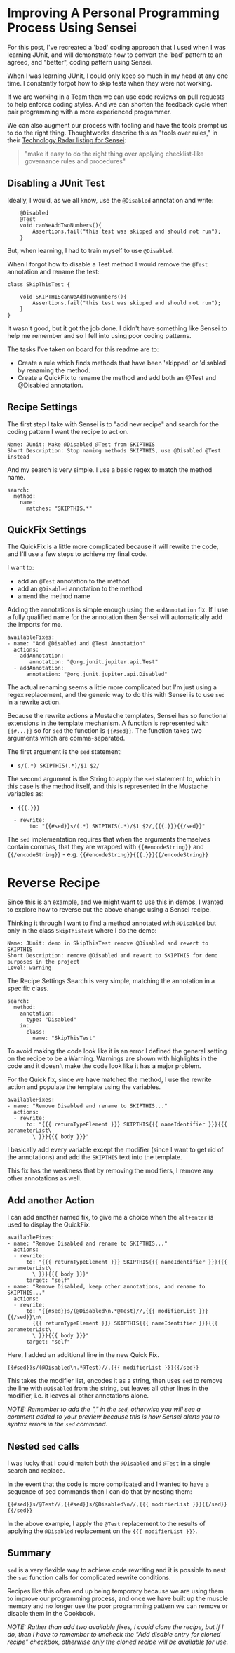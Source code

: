 # Improving A Personal Programming Process Using Sensei

For this post, I've recreated a 'bad' coding approach that I used when I was learning JUnit, and will demonstrate how to convert the ‘bad’ pattern to an agreed, and "better", coding pattern using Sensei.

When I was learning JUnit, I could only keep so much in my head at any one time. I constantly forgot how to skip tests when they were not working.

If we are working in a Team then we can use code reviews on pull requests to help enforce coding styles. And we can shorten the feedback cycle when pair programming with a more experienced programmer.

We can also augment our process with tooling and have the tools prompt us to do the right thing. Thoughtworks describe this as "tools over rules," in their [Technology Radar listing for Sensei](https://www.thoughtworks.com/radar/tools/sensei):

>"make it easy to do the right thing over applying checklist-like governance rules and procedures"

## Disabling a JUnit Test

Ideally, I would, as we all know, use the `@Disabled` annotation and write:

~~~~~~~~
    @Disabled
    @Test
    void canWeAddTwoNumbers(){
        Assertions.fail("this test was skipped and should not run");
    }
~~~~~~~~

But, when learning, I had to train myself to use `@Disabled`.

When I forgot how to disable a Test method I would remove the `@Test` annotation and rename the test: 

~~~~~~~~
class SkipThisTest {

    void SKIPTHIScanWeAddTwoNumbers(){
        Assertions.fail("this test was skipped and should not run");
    }   
}
~~~~~~~~

It wasn't good, but it got the job done. I didn't have something like Sensei to help me remember and so I fell into using poor coding patterns.

The tasks I've taken on board for this readme are to:

- Create a rule which finds methods that have been 'skipped' or 'disabled' by renaming the method.
- Create a QuickFix to rename the method and add both an @Test and @Disabled annotation.


## Recipe Settings

The first step I take with Sensei is to "add new recipe" and search for the coding pattern I want the recipe to act on.

```
Name: JUnit: Make @Disabled @Test from SKIPTHIS
Short Description: Stop naming methods SKIPTHIS, use @Disabled @Test instead
```

And my search is very simple. I use a basic regex to match  the method name.

~~~~~~~~
search:
  method:
    name:
      matches: "SKIPTHIS.*"
~~~~~~~~


## QuickFix Settings

The QuickFix is a little more complicated because it will rewrite the code, and I'll use a few steps to achieve my final code.

I want to:

- add an `@Test` annotation to the method
- add an `@Disabled` annotation to the method
- amend the method name

Adding the annotations is simple enough using the `addAnnotation` fix. If I use a fully qualified name for the annotation then Sensei will automatically add the imports for me.

~~~~~~~~
availableFixes:
- name: "Add @Disabled and @Test Annotation"
  actions:
  - addAnnotation:
       annotation: "@org.junit.jupiter.api.Test"
  - addAnnotation:
      annotation: "@org.junit.jupiter.api.Disabled"
~~~~~~~~

The actual renaming seems a little more complicated but I'm just using a regex replacement, and the generic way to do this with Sensei is to use `sed` in a rewrite action.

Because the rewrite actions a Mustache templates, Sensei has so functional extensions in the template mechanism. A function is represented with `{{#...}}` so for `sed` the function is `{{#sed}}`. The function takes two arguments which are comma-separated.

The first argument is the `sed` statement:

- `s/(.*) SKIPTHIS(.*)/$1 $2/`

The second argument is the String to apply the `sed` statement to, which in this case is the method itself, and this is represented in the Mustache variables as:

- `{{{.}}}`

~~~~~~~~
  - rewrite:
       to: "{{#sed}}s/(.*) SKIPTHIS(.*)/$1 $2/,{{{.}}}{{/sed}}"
~~~~~~~~

The `sed` implementation requires that when the arguments themselves contain commas, that they are wrapped with `{{#encodeString}}` and `{{/encodeString}}`
    - e.g. `{{#encodeString}}{{{.}}}{{/encodeString}}`

# Reverse Recipe

Since this is an example, and we might want to use this in demos, I wanted to explore how to reverse out the above change using a Sensei recipe.

Thinking it through I want to find a method annotated with `@Disabled`
but only in the class `SkipThisTest` where I do the demo:

```
Name: JUnit: demo in SkipThisTest remove @Disabled and revert to SKIPTHIS
Short Description: remove @Disabled and revert to SKIPTHIS for demo purposes in the project
Level: warning
```

The Recipe Settings Search is very simple, matching the annotation in a specific class.

~~~~~~~~
search:
  method:
    annotation:
      type: "Disabled"
    in:
      class:
        name: "SkipThisTest"
~~~~~~~~

To avoid making the code look like it is an error I defined the general setting on the recipe to be a Warning. Warnings are shown with highlights in the code and it doesn't make the code look like it has a major problem.

For the Quick fix, since we have matched the method, I use the rewrite action and populate the template using the variables.

~~~~~~~~
availableFixes:
- name: "Remove Disabled and rename to SKIPTHIS..."
  actions:
  - rewrite:
      to: "{{{ returnTypeElement }}} SKIPTHIS{{{ nameIdentifier }}}{{{ parameterList\
        \ }}}{{{ body }}}"
~~~~~~~~

I basically add every variable except the modifier (since I want to get rid of the annotations) and add the `SKIPTHIS` text into the template.

This fix has the weakness that by removing the modifiers, I remove any other annotations as well.

## Add another Action

I can add another named fix, to give me a choice when the `alt+enter` is used to display the QuickFix.

~~~~~~~~
availableFixes:
- name: "Remove Disabled and rename to SKIPTHIS..."
  actions:
  - rewrite:
      to: "{{{ returnTypeElement }}} SKIPTHIS{{{ nameIdentifier }}}{{{ parameterList\
        \ }}}{{{ body }}}"
      target: "self"
- name: "Remove Disabled, keep other annotations, and rename to SKIPTHIS..."
  actions:
  - rewrite:
      to: "{{#sed}}s/(@Disabled\n.*@Test)//,{{{ modifierList }}}{{/sed}}\n\
        {{{ returnTypeElement }}} SKIPTHIS{{{ nameIdentifier }}}{{{ parameterList\
        \ }}}{{{ body }}}"
      target: "self"
~~~~~~~~

Here, I added an additional line in the new Quick Fix.

~~~~~~~~
{{#sed}}s/(@Disabled\n.*@Test)//,{{{ modifierList }}}{{/sed}}
~~~~~~~~

This takes the modifier list, encodes it as a string, then uses `sed` to remove the line with `@Disabled` from the string, but leaves all other lines in the modifier, i.e. it leaves all other annotations alone.

_NOTE: Remember to add the "," in the `sed`, otherwise you will see a comment added to your preview because this is how Sensei alerts you to syntax errors in the `sed` command._

## Nested `sed` calls

I was lucky that I could match both the `@Disabled` and `@Test` in a single search and replace.

In the event that the code is more complicated and I wanted to have a sequence of sed commands then I can do that by nesting them:

```
{{#sed}}s/@Test//,{{#sed}}s/@Disabled\n//,{{{ modifierList }}}{{/sed}}{{/sed}}
```

In the above example, I apply the `@Test` replacement to the results of applying the `@Disabled` replacement on the `{{{ modifierList }}}`.


## Summary

`sed` is a very flexible way to achieve code rewriting and it is possible to nest the `sed` function calls for complicated rewrite conditions.

Recipes like this often end up being temporary because we are using them to improve our programming process, and once we have built up the muscle memory and no longer use the poor programming pattern we can remove or disable them in the Cookbook.



_NOTE: Rather than add two available fixes, I could clone the recipe, but if I do, then I have to remember to uncheck the "Add disable entry for cloned recipe" checkbox, otherwise only the cloned recipe will be available for use._
